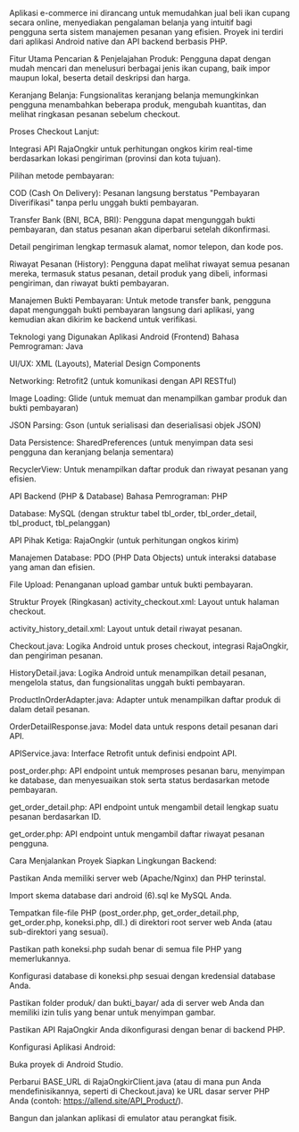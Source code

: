 Aplikasi e-commerce ini dirancang untuk memudahkan jual beli ikan cupang secara online, menyediakan pengalaman belanja yang intuitif bagi pengguna serta sistem manajemen pesanan yang efisien. Proyek ini terdiri dari aplikasi Android native dan API backend berbasis PHP.

Fitur Utama
Pencarian & Penjelajahan Produk: Pengguna dapat dengan mudah mencari dan menelusuri berbagai jenis ikan cupang, baik impor maupun lokal, beserta detail deskripsi dan harga.

Keranjang Belanja: Fungsionalitas keranjang belanja memungkinkan pengguna menambahkan beberapa produk, mengubah kuantitas, dan melihat ringkasan pesanan sebelum checkout.

Proses Checkout Lanjut:

Integrasi API RajaOngkir untuk perhitungan ongkos kirim real-time berdasarkan lokasi pengiriman (provinsi dan kota tujuan).

Pilihan metode pembayaran:

COD (Cash On Delivery): Pesanan langsung berstatus "Pembayaran Diverifikasi" tanpa perlu unggah bukti pembayaran.

Transfer Bank (BNI, BCA, BRI): Pengguna dapat mengunggah bukti pembayaran, dan status pesanan akan diperbarui setelah dikonfirmasi.

Detail pengiriman lengkap termasuk alamat, nomor telepon, dan kode pos.

Riwayat Pesanan (History): Pengguna dapat melihat riwayat semua pesanan mereka, termasuk status pesanan, detail produk yang dibeli, informasi pengiriman, dan riwayat bukti pembayaran.

Manajemen Bukti Pembayaran: Untuk metode transfer bank, pengguna dapat mengunggah bukti pembayaran langsung dari aplikasi, yang kemudian akan dikirim ke backend untuk verifikasi.

Teknologi yang Digunakan
Aplikasi Android (Frontend)
Bahasa Pemrograman: Java

UI/UX: XML (Layouts), Material Design Components

Networking: Retrofit2 (untuk komunikasi dengan API RESTful)

Image Loading: Glide (untuk memuat dan menampilkan gambar produk dan bukti pembayaran)

JSON Parsing: Gson (untuk serialisasi dan deserialisasi objek JSON)

Data Persistence: SharedPreferences (untuk menyimpan data sesi pengguna dan keranjang belanja sementara)

RecyclerView: Untuk menampilkan daftar produk dan riwayat pesanan yang efisien.

API Backend (PHP & Database)
Bahasa Pemrograman: PHP

Database: MySQL (dengan struktur tabel tbl_order, tbl_order_detail, tbl_product, tbl_pelanggan)

API Pihak Ketiga: RajaOngkir (untuk perhitungan ongkos kirim)

Manajemen Database: PDO (PHP Data Objects) untuk interaksi database yang aman dan efisien.

File Upload: Penanganan upload gambar untuk bukti pembayaran.

Struktur Proyek (Ringkasan)
activity_checkout.xml: Layout untuk halaman checkout.

activity_history_detail.xml: Layout untuk detail riwayat pesanan.

Checkout.java: Logika Android untuk proses checkout, integrasi RajaOngkir, dan pengiriman pesanan.

HistoryDetail.java: Logika Android untuk menampilkan detail pesanan, mengelola status, dan fungsionalitas unggah bukti pembayaran.

ProductInOrderAdapter.java: Adapter untuk menampilkan daftar produk di dalam detail pesanan.

OrderDetailResponse.java: Model data untuk respons detail pesanan dari API.

APIService.java: Interface Retrofit untuk definisi endpoint API.

post_order.php: API endpoint untuk memproses pesanan baru, menyimpan ke database, dan menyesuaikan stok serta status berdasarkan metode pembayaran.

get_order_detail.php: API endpoint untuk mengambil detail lengkap suatu pesanan berdasarkan ID.

get_order.php: API endpoint untuk mengambil daftar riwayat pesanan pengguna.

Cara Menjalankan Proyek
Siapkan Lingkungan Backend:

Pastikan Anda memiliki server web (Apache/Nginx) dan PHP terinstal.

Import skema database dari android (6).sql ke MySQL Anda.

Tempatkan file-file PHP (post_order.php, get_order_detail.php, get_order.php, koneksi.php, dll.) di direktori root server web Anda (atau sub-direktori yang sesuai).

Pastikan path koneksi.php sudah benar di semua file PHP yang memerlukannya.

Konfigurasi database di koneksi.php sesuai dengan kredensial database Anda.

Pastikan folder produk/ dan bukti_bayar/ ada di server web Anda dan memiliki izin tulis yang benar untuk menyimpan gambar.

Pastikan API RajaOngkir Anda dikonfigurasi dengan benar di backend PHP.

Konfigurasi Aplikasi Android:

Buka proyek di Android Studio.

Perbarui BASE_URL di RajaOngkirClient.java (atau di mana pun Anda mendefinisikannya, seperti di Checkout.java) ke URL dasar server PHP Anda (contoh: https://allend.site/API_Product/).

Bangun dan jalankan aplikasi di emulator atau perangkat fisik.
